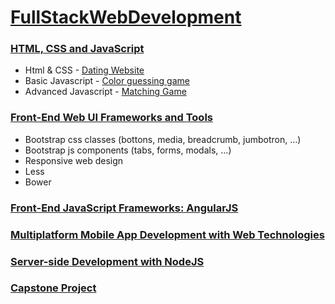 # [FullStackWebDevelopment](https://www.coursera.org/specializations/full-stack "Go to specialization")

### [HTML, CSS and JavaScript](https://www.coursera.org/learn/html-css-javascript "Go to class")

* Html & CSS - [Dating Website](http://alevincenzi.github.io/FullStackWebDevelopment/01_HTML_CSS_JS/W1_Part3.html)
* Basic Javascript - [Color guessing game](http://alevincenzi.github.io/FullStackWebDevelopment/01_HTML_CSS_JS/W2_Part2.html)
* Advanced Javascript - [Matching Game](http://alevincenzi.github.io/FullStackWebDevelopment/01_HTML_CSS_JS/W3_Part4.html)

### [Front-End Web UI Frameworks and Tools](https://www.coursera.org/learn/web-frameworks "Go to class")

* Bootstrap css classes (bottons, media, breadcrumb, jumbotron, ...)
* Bootstrap js components (tabs, forms, modals, ...)
* Responsive web design
* Less
* Bower

### [Front-End JavaScript Frameworks: AngularJS](https://www.coursera.org/learn/angular-js "Go to class")

### [Multiplatform Mobile App Development with Web Technologies](https://www.coursera.org/learn/hybrid-mobile-development "Go to class")

### [Server-side Development with NodeJS](https://www.coursera.org/learn/server-side-development "Go to class")

### [Capstone Project](https://www.coursera.org/learn/capstone-project "Go to class")
